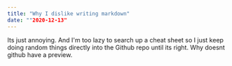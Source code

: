 ```yaml
---
title: "Why I dislike writing markdown"
date: ""2020-12-13"
---
```


Its just annoying. And I'm too lazy to search up a cheat sheet so I just keep doing random things directly into the Github repo until its right. Why doesnt github have a preview.